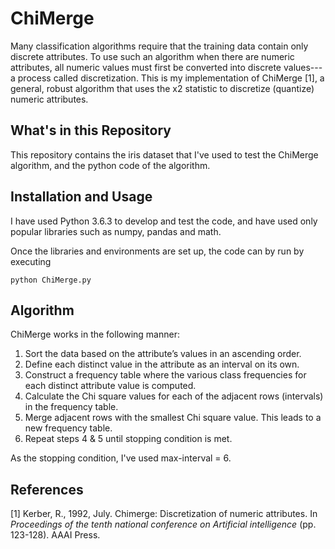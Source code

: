 # ChiMerge
Many classification algorithms require that the training data contain only discrete attributes. To use such an algorithm when there are numeric attributes, all numeric values must first be converted into discrete values---a process called discretization. This is my implementation of ChiMerge [1], a general, robust algorithm that uses the x2 statistic to discretize (quantize) numeric attributes.

## What's in this Repository
This repository contains the iris dataset that I've used to test the ChiMerge algorithm, and the python code of the algorithm.

## Installation and Usage
I have used Python 3.6.3 to develop and test the code, and have used only popular libraries such as numpy, pandas and math.

Once the libraries and environments are set up, the code can by run by executing 

```
python ChiMerge.py
```

## Algorithm
ChiMerge works in the following manner:
1. Sort the data based on the attribute’s values in an ascending order.
2. Define each distinct value in the attribute as an interval on its own.
3. Construct a frequency table where the various class frequencies for each distinct attribute
value is computed.
4. Calculate the Chi square values for each of the adjacent rows (intervals) in the frequency
table.
5. Merge adjacent rows with the smallest Chi square value. This leads to a new frequency
table.
6. Repeat steps 4 & 5 until stopping condition is met.

As the stopping condition, I've used max-interval = 6.

## References
[1] Kerber, R., 1992, July. Chimerge: Discretization of numeric attributes. In *Proceedings of the tenth national conference on Artificial intelligence* (pp. 123-128). AAAI Press.
